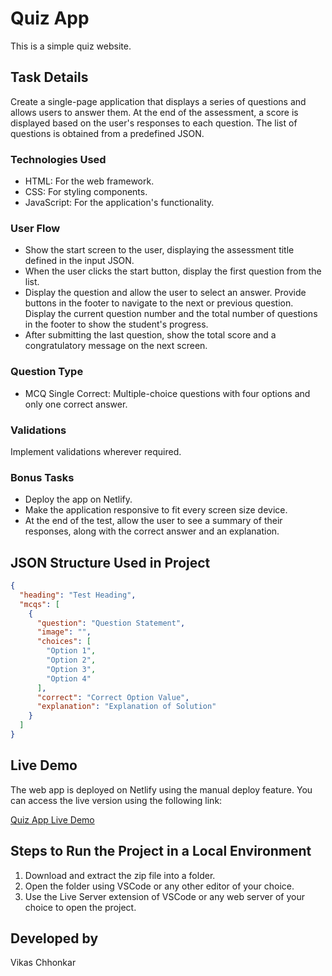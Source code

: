 # Quiz App

This is a simple quiz website.

## Task Details

Create a single-page application that displays a series of questions and allows users to answer them. At the end of the assessment, a score is displayed based on the user's responses to each question. The list of questions is obtained from a predefined JSON.

### Technologies Used

- HTML: For the web framework.
- CSS: For styling components.
- JavaScript: For the application's functionality.

### User Flow

- Show the start screen to the user, displaying the assessment title defined in the input JSON.
- When the user clicks the start button, display the first question from the list.
- Display the question and allow the user to select an answer. Provide buttons in the footer to navigate to the next or previous question. Display the current question number and the total number of questions in the footer to show the student's progress.
- After submitting the last question, show the total score and a congratulatory message on the next screen.

### Question Type

- MCQ Single Correct: Multiple-choice questions with four options and only one correct answer.

### Validations

Implement validations wherever required.

### Bonus Tasks

- Deploy the app on Netlify.
- Make the application responsive to fit every screen size device.
- At the end of the test, allow the user to see a summary of their responses, along with the correct answer and an explanation.

## JSON Structure Used in Project

```json
{
  "heading": "Test Heading",
  "mcqs": [
    {
      "question": "Question Statement",
      "image": "",
      "choices": [
        "Option 1",
        "Option 2",
        "Option 3",
        "Option 4"
      ],
      "correct": "Correct Option Value",
      "explanation": "Explanation of Solution"
    }
  ]
}
```

## Live Demo

The web app is deployed on Netlify using the manual deploy feature. You can access the live version using the following link:

[Quiz App Live Demo](https://quiz-app-vikas.netlify.app/)

## Steps to Run the Project in a Local Environment

1. Download and extract the zip file into a folder.
2. Open the folder using VSCode or any other editor of your choice.
3. Use the Live Server extension of VSCode or any web server of your choice to open the project.

## Developed by

Vikas Chhonkar  
